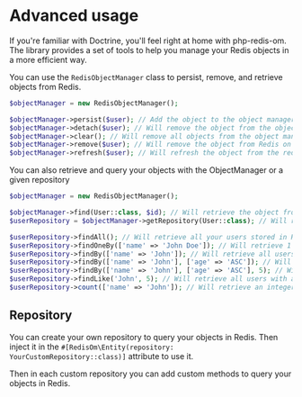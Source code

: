 # Advanced usage

If you're familiar with Doctrine, you'll feel right at home with php-redis-om.
The library provides a set of tools to help you manage your Redis objects in a more efficient way.

You can use the `RedisObjectManager` class to persist, remove, and retrieve objects from Redis.
```php
$objectManager = new RedisObjectManager();

$objectManager->persist($user); // Add the object to the object manager to be persisted on flush
$objectManager->detach($user); // Will remove the object from the object manager, so it won't be persisted on flush
$objectManager->clear(); // Will remove all objects from the object manager
$objectManager->remove($user); // Will remove the object from Redis on flush
$objectManager->refresh($user); // Will refresh the object from the redis state
```

You can also retrieve and query your objects with the ObjectManager or a given repository
```php
$objectManager = new RedisObjectManager();

$objectManager->find(User::class, $id); // Will retrieve the object from Redis by giving class and identifier
$userRepository = $objectManager->getRepository(User::class); // Will retrieve a repository for the given class then you can use the repository to query your objects

$userRepository->findAll(); // Will retrieve all your users stored in Redis
$userRepository->findOneBy(['name' => 'John Doe']); // Will retrieve 1 user with the name 'John Doe'
$userRepository->findBy(['name' => 'John']); // Will retrieve all users with the name 'John'
$userRepository->findBy(['name' => 'John'], ['age' => 'ASC']); // Will retrieve all users with the name 'John' sorted by age in ascending order
$userRepository->findBy(['name' => 'John'], ['age' => 'ASC'], 5); // Will retrieve 5 users with the name 'John' sorted by age in ascending order
$userRepository->findLike('John', 5); // Will retrieve all users with a field containing 'John', whatever the field. Second parameter is the limit of results (optional)
$userRepository->count(['name' => 'John']); // Will retrieve an integer representing the number of users with the name 'John'
```

## Repository

You can create your own repository to query your objects in Redis. Then inject it in the
`#[RedisOm\Entity(repository: YourCustomRepository::class)]` attribute to use it.

Then in each custom repository you can add custom methods to query your objects in Redis.

